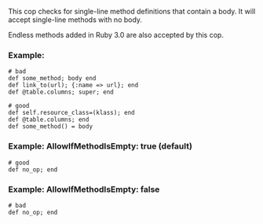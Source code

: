This cop checks for single-line method definitions that contain a body.
It will accept single-line methods with no body.

Endless methods added in Ruby 3.0 are also accepted by this cop.

### Example:
    # bad
    def some_method; body end
    def link_to(url); {:name => url}; end
    def @table.columns; super; end

    # good
    def self.resource_class=(klass); end
    def @table.columns; end
    def some_method() = body

### Example: AllowIfMethodIsEmpty: true (default)
    # good
    def no_op; end

### Example: AllowIfMethodIsEmpty: false
    # bad
    def no_op; end
